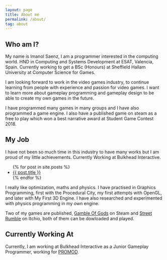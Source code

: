 ```yaml
---
layout: page
title: About me
permalink: /about/
tag: about
---
```


## Who am I?
My name is Imanol Saenz, I am a programmer interested in the computing world. HND in Computing and Systems Development at ESAT, Valencia, Spain. Currently working to get a BSc (Honours) at Sheffield Hallam University at Computer Science for Games.

I am looking forward to work in the video games industry, to continue learning from people with experience and passion for video games. I want to learn more about gameplay programming and gameplay design to be able to create my own games in the future.

I have programmed many games in many groups and I have also programmed a game engine. I also have a published game on steam as a free to play which won a best narrative award at Student Game Contest 2018. 

## My Job
I have not been so much time in this industry to have many works but I am proud of my little achievements. Currently Working at Bulkhead Interactive.

<ul>
 {% for post in site.posts %}
  <li>
   <a href="{{ post.url }}">{{ post.title }}</a>
  </li>
 {% endfor %}
</ul>

I really like optimization, maths and physics. I have practised in Graphics Programming, first with the Procedural City, my first attempts with OpenGL, and later with My First 3D Engine. I have also researched and experimented with physics programming in my own engine. 

Two of my games are published, [Gamble Of Gods][GOG-Link] on Steam and [Street Rumble][SR-Link] on Itchio, both of them can be dowloaded and played.


## Currently Working At

Currently, I am working at Bulkhead Interactive as a Junior Gameplay Programmer, working for [PROMOD][CW-Link].


[GOG-Link]: https://thelitelboy.github.io/2018/06/11/Gamble-Of-Gods.html
[SR-Link]: https://thelitelboy.github.io/2019/05/01/PSGame.html
[CW-Link]: https://twitter.com/PlayPromod